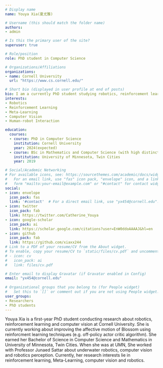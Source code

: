 ```yaml
---
# Display name
name: Youya Xia(夏尤雅)

# Username (this should match the folder name)
authors:
- admin

# Is this the primary user of the site?
superuser: true

# Role/position
role: PhD student in Computer Science

# Organizations/Affiliations
organizations:
- name: Cornell University
  url: "https://www.cs.cornell.edu/"

# Short bio (displayed in user profile at end of posts)
bio: I am a currently PhD student studying robotics, reinforcement learning and computer vision at Cornell University. I earned my Bachelor of Science in Computer Science and Mathematics in University of Minnesota, Twin Cities. My research interests lie in the development and application of computer vision in robotics, human-robot interaction and reinforcement learning. 
interests:
- Robotics
- Reinforcement Learning
- Meta-Learning
- Computer Vision
- Human-robot Interaction

education:
  courses:
  - course: PhD in Computer Science
    institution: Cornell University
    year: 2024(expected)
  - course: BSc in Mathematics and Computer Science (with high distinction)
    institution: University of Minnesota, Twin Cities
    year: 2019

# Social/Academic Networking
# For available icons, see: https://sourcethemes.com/academic/docs/widgets/#icons
#   For an email link, use "fas" icon pack, "envelope" icon, and a link in the
#   form "mailto:your-email@example.com" or "#contact" for contact widget.
social:
- icon: envelope
  icon_pack: fas
  link: '#contact'  # For a direct email link, use "yx454@cornell.edu".
- icon: twitter
  icon_pack: fab
  link: https://twitter.com/Catherine_Youya
- icon: google-scholar
  icon_pack: ai
  link: https://scholar.google.com/citations?user=EnW0ddoAAAAJ&hl=en
- icon: github
  icon_pack: fab
  link: https://github.com/xiaxx244
# Link to a PDF of your resume/CV from the About widget.
# To enable, copy your resume/CV to `static/files/cv.pdf` and uncomment the lines below.  
# - icon: cv
#   icon_pack: ai
#   link: files/cv.pdf

# Enter email to display Gravatar (if Gravatar enabled in Config)
email: "yx454@cornell.edu"
  
# Organizational groups that you belong to (for People widget)
#   Set this to `[]` or comment out if you are not using People widget.  
user_groups:
- Researchers
- PhD students
---
```


Youya Xia is a first-year PhD student conducting research about robotics, reinforcement learning and computer vision at Cornell University. She is currently working about improving the affective motion of Blossom using reinforcment learning techniques (e.g. off-policy actor critic algorithm). She earned her Bachelor of Science in Computer Science and Mathematics in University of Minnesota, Twin Cities. When she was at UMN, She worked with Professor Junaed Sattar about underwater robotics, computer vision and robotics perception. Currently, her research interests lie in reinforcement learning, Meta-Learning, computer vision and robotics. 
